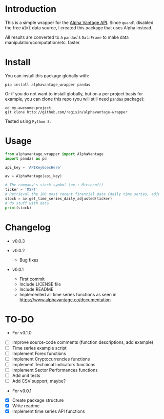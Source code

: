 # Introduction

This is a simple wrapper for the [Alpha Vantage API](https://www.alphavantage.co). Since `quandl` disabled the free `WIKI` data source, I created this package that uses Alpha instead.

All results are converted to a `pandas`'s `DataFrame` to make data manipulation/computation/etc. faster.

# Install

You can install this package globally with:

```
pip install alphavantage_wrapper pandas
```

Or if you do not want to install globally, but on a per project basis for example, you can clone this repo (you will still need `pandas` package):

```
cd my-awesome-project
git clone http://github.com/regisin/alphavantage-wrapper
```

Tested using `Python 3`.

# Usage

```python
from alphavantage_wrapper import AlphaVantage
import pandas as pd

api_key = 'APIKeyGoesHere'

av = AlphaVantage(api_key)

# The company's stock symbol (ex.: Microsoft)
ticker = 'MSFT'
# Retrieval the 100 most recent financial data (daily time series, adjusted)
stock = av.get_time_series_daily_adjusted(ticker)
# do stuff with data
print(stock)
```

# Changelog

* v0.0.3
* v0.0.2
  * Bug fixes

* v0.0.1
  * First commit
  * Include LICENSE file
  * Include README
  * Implemented all time series functions as seen in https://www.alphavantage.co/documentation

# TO-DO

* For v0.1.0

- [ ] Improve source-code comments (function descriptions, add example)
- [ ] Time series example script
- [ ] Implement Forex functions
- [ ] Implement Cryptocurrencies functions
- [ ] Implement Technical Indicators functions
- [ ] Implement Sector Performances functions
- [ ] Add unit tests
- [ ] Add CSV support, maybe?

* For v0.0.1

- [x] Create package structure
- [x] Write readme
- [x] Implement time series API functions